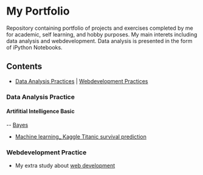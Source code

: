 # My Portfolio
Repository containing portfolio of projects and exercises completed by me for academic, self learning, and hobby purposes. My main interets including data analysis and webdevelopment. Data analysis is presented in the form of iPython Notebooks.

## Contents
  - [Data Analysis Practices](#Data-Analysis-Practice) | [Webdevelopment Practices](#Webdevelopment-Practice)
  

### Data Analysis Practice
#### Artifitial Intelligence Basic
  -- [Bayes](https://github.com/icylove12/Liping_Portfolio/blob/main/probabilistic%20reasoning.ipynb)
- [Machine learning_ Kaggle Titanic survival prediction](https://github.com/icylove12/Liping_Portfolio/blob/main/Titanic%20Survival%20Prediction.ipynb)
### Webdevelopment Practice
   - My extra study about [web development](https://github.com/icylove12/complete-javascript-course-master)
   

